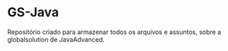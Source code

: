 # GS-Java
Repositório criado para armazenar todos os arquivos e assuntos, sobre a globalsolution de JavaAdvanced.
